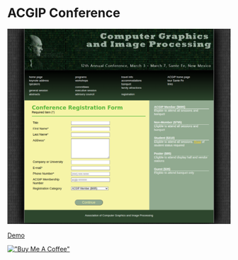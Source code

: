 # ACGIP Conference

[![ACGIP](assets/acgipconference.png)](https://hesbon-osoro.github.io/ACGIP-Conference)

[Demo](https://hesbon-osoro.github.io/ACGIP-Conference)

[!["Buy Me A Coffee"](https://www.buymeacoffee.com/assets/img/custom_images/orange_img.png)](https://www.buymeacoffee.com/wazimu)
